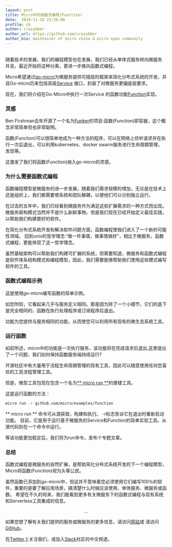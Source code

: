 ```yaml
---
layout: post
title: Micro中的函数式编程(Function)
date:  2019-11-19 23:26:00
profile: cb
author: crazybber
author_url: https://github.com/crazybber
author_bio: maintainer of micro china & micro open community
---
```

<br>
随着技术的发展，我们的编程模型也在发展，我们已经从单体式服务转向微服务
并且，最近开始将这种分离，更进一步推向函数式编程。

Micro希望通过[go-micro](https://github.com/micro/go-micro)为微服务提供可插拔的框架来简化分布式系统的开发，并且Go-micro历来包括高级[Service](https://godoc.org/github.com/micro/go-micro#Service)
接口，封装了对微服务更偏底层要求。

现在，我们将介绍在Go-Micro中执行一次Service 的函数功能[Function](https://godoc.org/github.com/micro/go-micro#Function)实现。

<script src="https://gist.github.com/asim/bfbaf036c90761879dbf6e939e5172e4.js"></script>

### 灵感

Ben Firshman去年开源了一个名为[Funker](https://github.com/bfirsh/funker)的项目:函数(Function)即容器，这个概念非常简单但也非常聪明。

函数(Function)可以很简单地成为一种方法的程序，可以在网络上侦听请求并在执行一次后退出，可以利用kubernetes、docker swarm服务进行生命周期管理，发现等。

这激发了我们将函数(Function)纳入go-micro的灵感。

### 为什么需要函数式编程

函数编程模型是微服务的进一步发展，随着我们需求规模的增加，无论是在技术上还是组织上，我们都需要使系统和团队解耦，以便他们可以分别独立运行。

在过去的五年中，我们已经看到微服务作为满足这些扩展需求的一种方式而出现。微服务架构模式当然并不是什么新鲜事物，但是我们现在已经开始定义最佳实践，以帮助我们构建更好的软件。

在简化分布式系统开发和解决软件问题方面，函数编程使我们进入了一个新的可能性领域。
回到unix的哲学理念:“做一件事情，做事情做好”，相比于微服务，函数式编程，更能体现了这一哲学理念。

虽然基础架构可以帮助我们构建可扩展的系统，但需要知道，微服务和函数式编程是软件体系结构模式和编程模型，因此，我们需要能够帮助我们使用这些模式编写软件的工具。

### 函数式编程示例

这是使用go-micro编写函数的简单示例。

如您所知，它看起来几乎与服务定义相同。那是因为除了一个小细节，它们的底下是完全相同的，函数在执行处理程序或订阅程序后退出。

功能为您提供与服务相同的功能，从而使您可以利用所有现有的微生态系统工具。

<script src="https://gist.github.com/asim/7d70cf1160ad1279597f12985fe3fbd5.js"></script>

### 运行函数

如前所述，micro中的功能是一次执行服务，该功能将在完成请求后退出,这里提出了一个问题，我们如何保持函数服务端持续运行?

开源社区中有大量用于流程生命周期管理的现有工具，因此可以随意使用任何您喜欢的工具流程管理工具。

但是，微型工具包现在包含一个名为[** micro run **](https://micro.mu/docs/run.html)的便捷工具。

这是运行函数的方法：

```bash
micro run -r github.com/micro/examples/function
```

** micro run ** 命令可从源获取，构建和执行。 -r标志告诉它在退出时重新启动功能。
目前，它是用于运行基于微服务的Service和Function的简单实验工具。从源代码到在一个命令中运行。

等该功能更加稳定后，我们将为run命令，发布个专题文章。

### 总结

函数式编程是微服务的自然扩展，是帮助简化分布式系统开发的下一个编程模型，Micro将函数(Function)视为头等公民。

虽然函数已添加到go-micro中，但这并不意味着您必须使用它们编写100％的软件，重要的是要了解应用场景，搞清楚什么时候应该使用，单体服务、微服务或函数。
希望在不久的将来，我们能看到更多有关微服务下的函数式编程与现有系统和Serverless工具集成的信息。

<center> <p> ... </p> </center>

如果您想了解有关我们提供的服务或微服务的更多信息，请访问[网站](https://micro.mu/blog/cn)或
请访问[GitHub](https://github.com/micro/micro-in-cn)。

在[Twitter](https://twitter.com/microhq)上关注我们，或加入[Slack](http://slack.micro.mu)社区的中文频道。
